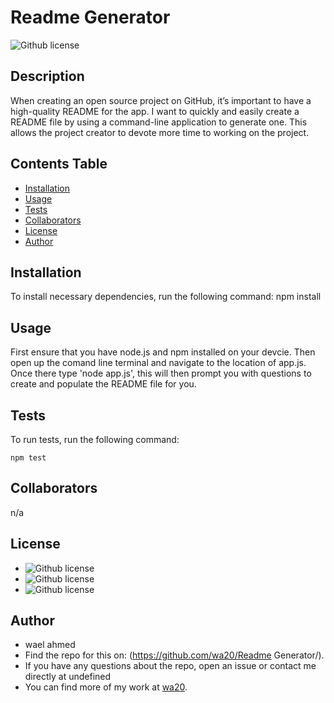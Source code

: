 
  # Readme Generator
  ![Github license](https://img.shields.io/badge/license-MIT-blue.svg)

  ## Description

  When creating an open source project on GitHub, it’s important to have a high-quality README for the app. I want to quickly and easily create a README file by using a command-line application to generate one. This allows the project creator to devote more time to working on the project.

  ## Contents Table
  - [Installation](#Installation)
  - [Usage](#Usage)
  - [Tests](#Tests)
  - [Collaborators](#Collaborators)
  - [License](#License)
  - [Author](#Author)


## Installation
To install necessary dependencies, run the following command:
npm install

## Usage
First ensure that you have node.js and npm installed on your devcie. Then open up the comand line terminal and navigate to the location of app.js. Once there type 'node app.js', this will then prompt you with questions to create and populate the README file for you.

## Tests
To run tests, run the following command:
```
npm test
```

## Collaborators
n/a


## License
- ![Github license](https://img.shields.io/badge/license-MIT-blue.svg)
- ![Github license]('https://opensource.org/licenses/MIT')
- ![Github license]('https://choosealicense.com/licenses/MIT/')

## Author
- wael ahmed
- Find the repo for this on: (https://github.com/wa20/Readme Generator/).
- If you have any questions about the repo, open an issue or contact me directly at undefined
- You can find more of my work at [wa20](https://github.com/wa20/).

 